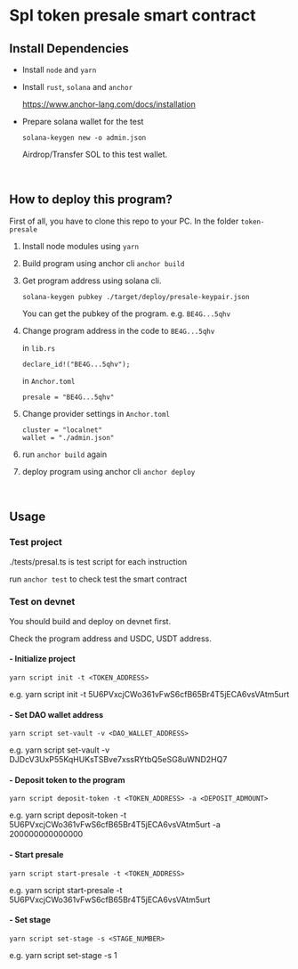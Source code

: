 # Spl token presale smart contract


## Install Dependencies

- Install `node` and `yarn`

- Install `rust`, `solana` and `anchor`

    https://www.anchor-lang.com/docs/installation

- Prepare solana wallet for the test

    ```
    solana-keygen new -o admin.json
    ```

    Airdrop/Transfer SOL to this test wallet.

<br/>

## How to deploy this program?

First of all, you have to clone this repo to your PC.
In the folder `token-presale`

1. Install node modules using `yarn`

2. Build program using anchor cli `anchor build`

3. Get program address using solana cli.

    `solana-keygen pubkey ./target/deploy/presale-keypair.json`
   
   You can get the pubkey of the program. e.g. `BE4G...5qhv`

4. Change program address in the code to `BE4G...5qhv`

   in `lib.rs`
   ```
   declare_id!("BE4G...5qhv");
   ```
   in `Anchor.toml`
   ```
   presale = "BE4G...5qhv"
   ```

5. Change provider settings in `Anchor.toml`
   ```
   cluster = "localnet"
   wallet = "./admin.json"
   ```

6. run `anchor build` again

7. deploy program using anchor cli `anchor deploy`

<br/>

## Usage

### Test project

./tests/presal.ts is test script for each instruction


run `anchor test` to check test the smart contract

### Test on devnet

You should build and deploy on devnet first.

Check the program address and USDC, USDT address.

#### - Initialize project

`yarn script init -t <TOKEN_ADDRESS>`

e.g. yarn script init -t 5U6PVxcjCWo361vFwS6cfB65Br4T5jECA6vsVAtm5urt

#### - Set DAO wallet address

`yarn script set-vault -v <DAO_WALLET_ADDRESS>`

e.g. yarn script set-vault -v DJDcV3UxP55KqHUKsTSBve7xssRYtbQ5eSG8uWND2HQ7

#### - Deposit token to the program

`yarn script deposit-token -t <TOKEN_ADDRESS> -a <DEPOSIT_ADMOUNT>`

e.g. yarn script deposit-token -t 5U6PVxcjCWo361vFwS6cfB65Br4T5jECA6vsVAtm5urt -a 200000000000000


#### - Start presale

`yarn script start-presale -t <TOKEN_ADDRESS>`

e.g. yarn script start-presale -t 5U6PVxcjCWo361vFwS6cfB65Br4T5jECA6vsVAtm5urt

#### - Set stage

`yarn script set-stage -s <STAGE_NUMBER>`

e.g. yarn script set-stage -s 1
